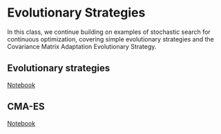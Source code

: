 # Evolutionary Strategies

In this class, we continue building on examples of stochastic search for
continuous optimization, covering simple evolutionary strategies and the
Covariance Matrix Adaptation Evolutionary Strategy.

## Evolutionary strategies

[Notebook](https://github.com/SupaeroDataScience/stochastic/blob/master/notebooks/Evolutionary%20Strategies.ipynb)

## CMA-ES

[Notebook](https://github.com/SupaeroDataScience/stochastic/blob/master/notebooks/CMA-ES.ipynb)

